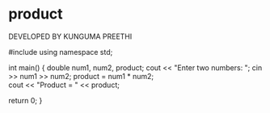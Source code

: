 # product
DEVELOPED BY KUNGUMA PREETHI

#include <iostream>
using namespace std;

int main() {
  double num1, num2, product;
  cout << "Enter two numbers: ";
  cin >> num1 >> num2;
  product = num1 * num2;  
  cout << "Product = " << product;    
    
  return 0;
}
